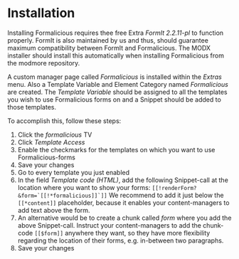 # Installation
Installing Formalicious requires thee free Extra _FormIt 2.2.11-pl_ to function properly. FormIt is also maintained by us and thus, should guarantee maximum compatibility between FormIt and Formalicious. The MODX installer should install this automatically when installing Formalicious from the modmore repository.

A custom manager page called _Formalicious_ is installed within the _Extras_ menu. Also a Template Variable and Element Category named _Formalicious_ are created. The _Template Variable_ should be assigned to all the templates you wish to use Formalicious forms on and a Snippet should be added to those templates.

To accomplish this, follow these steps:
1. Click the _formalicious_ TV
2. Click _Template Access_
3. Enable the checkmarks for the templates on which you want to use Formalicious-forms
4. Save your changes
5. Go to every template you just enabled
6. In the field _Template code (HTML)_, add the following Snippet-call at the location where you want to show your forms: ```[[!renderForm? &form=`[[!*formalicious]]`]]``` We recommend to add it just below the ```[[*content]]``` placeholder, because it enables your content-managers to add text above the form.  
7. An alternative would be to create a chunk called _form_ where you add the above Snippet-call. Instruct your content-managers to add the chunk-code ```[[$form]]``` anywhere they want, so they have more flexibility regarding the location of their forms, e.g. in-between two paragraphs.
8. Save your changes